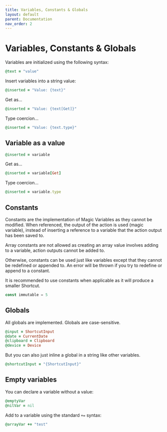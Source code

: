 ```yaml
---
title: Variables, Constants & Globals
layout: default
parent: Documentation
nav_order: 2
---
```


# Variables, Constants & Globals

Variables are initialized using the following syntax:

```ruby
@text = "value"
```

Insert variables into a string value:

```ruby
@inserted = "Value: {text}"
```

Get as...

```ruby
@inserted = "Value: {text[Get]}"
```

Type coercion...

```ruby
@inserted = "Value: {text.type}"
```

## Variable as a value

```ruby
@inserted = variable
```

Get as...

```ruby
@inserted = variable[Get]
```

Type coercion...

```ruby
@inserted = variable.type
```

## Constants

Constants are the implementation of Magic Variables as they cannot be modified. When referenced, the output of the action is used (magic variable), instead of inserting a reference to a variable that the action output has been saved to.

Array constants are not allowed as creating an array value involves adding to a variable, action outputs cannot be added to.

Otherwise, constants can be used just like variables except that they cannot be redefined or appended to. An error will be thrown if you try to redefine or append to a constant.

It is recommended to use constants when applicable as it will produce a smaller Shortcut.

```javascript
const immutable = 5
```

## Globals

All globals are implemented. Globals are case-sensitive.

```ruby
@input = ShortcutInput
@date = CurrentDate
@clipboard = Clipboard
@device = Device
```

But you can also just inline a global in a string like other variables.

```ruby
@shortcutInput = "{ShortcutInput}"
```

## Empty variables

You can declare a variable without a value:

```ruby
@emptyVar
@nilVar = nil
```

Add to a variable using the standard `+=` syntax:

```ruby
@arrayVar += "test"
```
